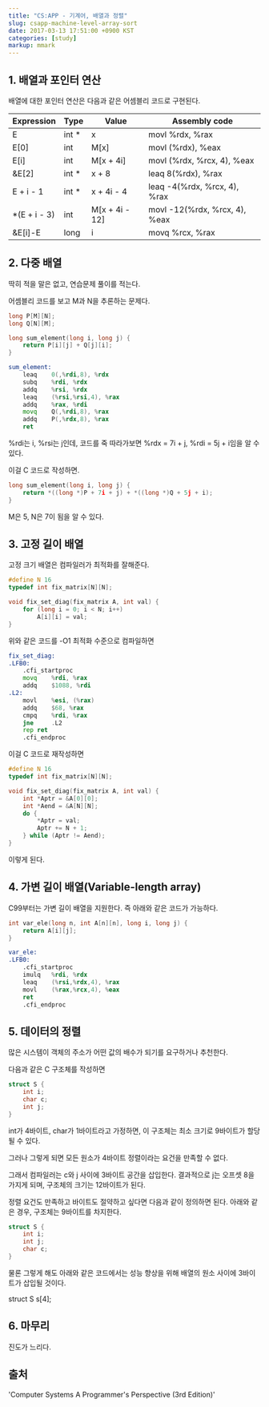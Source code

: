 ```yaml
---
title: "CS:APP - 기계어, 배열과 정렬"
slug: csapp-machine-level-array-sort
date: 2017-03-13 17:51:00 +0900 KST
categories: [study]
markup: mmark
---
```


## 1. 배열과 포인터 연산

배열에 대한 포인터 연산은 다음과 같은 어셈블리 코드로 구현된다.

| Expression   | Type  | Value          | Assembly code                 |
| ------------ | ----- | -------------- | ----------------------------- |
| E            | int * | x              | movl %rdx, %rax               |
| E[0]         | int   | M[x]           | movl (%rdx), %eax             |
| E[i]         | int   | M[x + 4i]      | movl (%rdx, %rcx, 4), %eax    |
| &E[2]        | int * | x + 8          | leaq 8(%rdx), %rax            |
| E + i - 1    | int * | x + 4i - 4     | leaq -4(%rdx, %rcx, 4), %rax  |
| *(E + i - 3) | int   | M[x + 4i - 12] | movl -12(%rdx, %rcx, 4), %eax |
| &E[i]-E      | long  | i              | movq %rcx, %rax               |

## 2. 다중 배열

딱히 적을 말은 없고, 연습문제 풀이를 적는다.

어셈블리 코드를 보고 M과 N을 추론하는 문제다.

```c
long P[M][N];
long Q[N][M];

long sum_element(long i, long j) {
    return P[i][j] + Q[j][i];
}
```

```asm
sum_element:
    leaq    0(,%rdi,8), %rdx
    subq    %rdi, %rdx
    addq    %rsi, %rdx
    leaq    (%rsi,%rsi,4), %rax
    addq    %rax, %rdi
    movq    Q(,%rdi,8), %rax
    addq    P(,%rdx,8), %rax
    ret
```

%rdi는 i, %rsi는 j인데, 코드를 죽 따라가보면
%rdx = 7i + j, %rdi = 5j + i임을 알 수 있다.

이걸 C 코드로 작성하면.

```c
long sum_element(long i, long j) {
    return *((long *)P + 7i + j) + *((long *)Q + 5j + i);
}
```

M은 5, N은 7이 됨을 알 수 있다.

## 3. 고정 길이 배열

고정 크기 배열은 컴파일러가 최적화를 잘해준다.

```c
#define N 16
typedef int fix_matrix[N][N];

void fix_set_diag(fix_matrix A, int val) {
    for (long i = 0; i < N; i++)
        A[i][i] = val;
}
```

위와 같은 코드를 -O1 최적화 수준으로 컴파일하면

```asm
fix_set_diag:
.LFB0:
    .cfi_startproc
    movq    %rdi, %rax
    addq    $1088, %rdi
.L2:
    movl    %esi, (%rax)
    addq    $68, %rax
    cmpq    %rdi, %rax
    jne     .L2
    rep ret
    .cfi_endproc
```

이걸 C 코드로 재작성하면

```c
#define N 16
typedef int fix_matrix[N][N];

void fix_set_diag(fix_matrix A, int val) {
    int *Aptr = &A[0][0];
    int *Aend = &A[N][N];
    do {
        *Aptr = val;
        Aptr += N + 1;
    } while (Aptr != Aend);
}
```

이렇게 된다.

## 4. 가변 길이 배열(Variable-length array)

C99부터는 가변 길이 배열을 지원한다. 즉 아래와 같은 코드가 가능하다.

```c
int var_ele(long n, int A[n][n], long i, long j) {
    return A[i][j];
}
```

```asm
var_ele:
.LFB0:
    .cfi_startproc
    imulq   %rdi, %rdx
    leaq    (%rsi,%rdx,4), %rax
    movl    (%rax,%rcx,4), %eax
    ret
    .cfi_endproc
```

## 5. 데이터의 정렬

많은 시스템이 객체의 주소가 어떤 값의 배수가 되기를 요구하거나 추천한다.

다음과 같은 C 구조체를 작성하면

```c
struct S {
    int i;
    char c;
    int j;
}
```

int가 4바이트, char가 1바이트라고 가정하면,
이 구조체는 최소 크기로 9바이트가 할당될 수 있다.

그러나 그렇게 되면 모든 원소가 4바이트 정렬이라는 요건을 만족할 수 없다.

그래서 컴파일러는 c와 j 사이에 3바이트 공간을 삽입한다.
결과적으로 j는 오프셋 8을 가지게 되며, 구조체의 크기는 12바이트가 된다.

정렬 요건도 만족하고 바이트도 절약하고 싶다면 다음과 같이 정의하면 된다.
아래와 같은 경우, 구조체는 9바이트를 차지한다.

```c
struct S {
    int i;
    int j;
    char c;
}
```

물론 그렇게 해도 아래와 같은 코드에서는 성능 향상을 위해
배열의 원소 사이에 3바이트가 삽입될 것이다.

struct S s[4];

## 6. 마무리

진도가 느리다.

## 출처

'Computer Systems A Programmer's Perspective (3rd Edition)'

